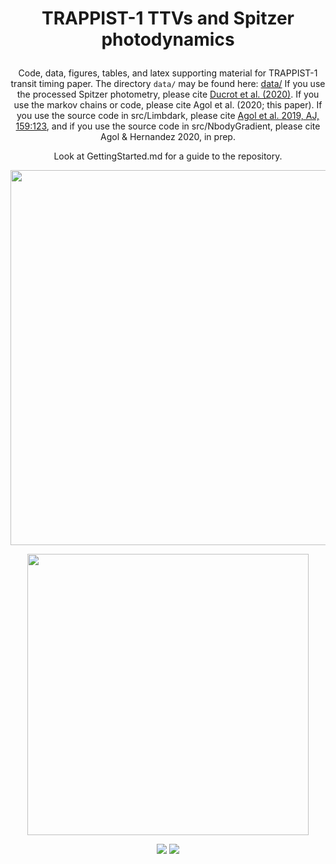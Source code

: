 
<h1>
  <p align="center">
  TRAPPIST-1 TTVs and Spitzer photodynamics
  </p>
</h1>
<p align="center">
Code, data, figures, tables, and latex supporting material for TRAPPIST-1 transit timing paper.  The
directory <code>data/</code> may be found here: <a href="https://doi.org/10.5281/zenodo.4060252">data/</a>
If you use the processed Spitzer photometry, please cite <a href="https://doi.org/10.1051/0004-6361/201937392">Ducrot et al. (2020)</a>.
If you use the markov chains or code, please cite Agol et al. (2020; this paper). If you use the source code in src/Limbdark, please cite <a href="https://doi.org/10.3847/1538-3881/ab4fee">Agol et al. 2019, AJ, 159:123</a>, and 
if you use the source code in src/NbodyGradient, please cite Agol & Hernandez 2020, in prep.
  </p>
<p align="center">
Look at GettingStarted.md for a guide to the repository.
  </p>
 
 <p align="center">
<img width = "600" src="https://github.com/ericagol/TRAPPIST1_Spitzer/blob/master/Figure_MR_loop.gif?raw=true"/>
 </p>

 <a href="https://www.google.com/logos/doodles/2017/seven-earth-size-exoplanets-discovered-6423181526040576.2-hp2x.gif">
 <p align="center">
<img width = "450" src="https://github.com/ericagol/TRAPPIST1_Spitzer/blob/master/Google_Doodle_TRAPPIST1.jpg?raw=true"/>
 </p></a>
 
 <p align="center">
  <a href="https://docs.google.com/viewer?url=https://github.com/ericagol/TRAPPIST1_Spitzer/raw/master-pdf/tex/refining_trappist1_ttvs.pdf"><img src="https://img.shields.io/badge/read-the_paper-brightgreen.svg?style=flat"/></a> <a href="https://travis-ci.org/github/ericagol/TRAPPIST1_Spitzer/"><img src ="https://travis-ci.org/ericagol/TRAPPIST1_Spitzer.svg?branch=master"/></a></p>
